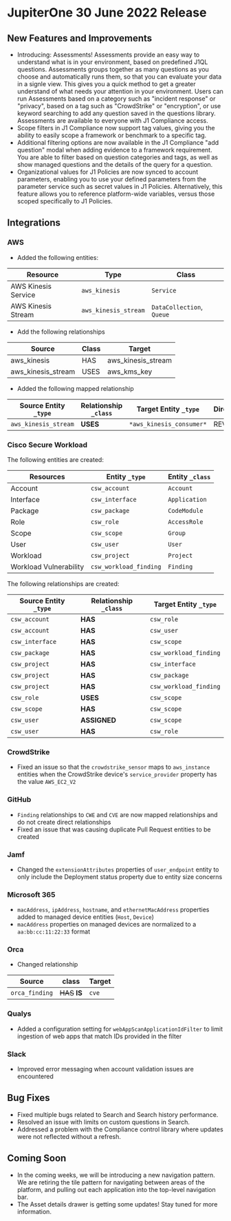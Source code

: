 # JupiterOne 30 June 2022 Release

## New Features and Improvements
-  Introducing: Assessments! Assessments provide an easy way to understand what is in your environment, based on predefined J1QL questions. Assessments groups together as many questions as you choose and automatically runs them, so that you can evaluate your data in a signle view. This gives you a quick method to get a greater understand of what needs your attention in your environment. Users can run Assessments based on a category such as "incident response" or "privacy", based on a tag such as "CrowdStrike" or "encryption", or use keyword searching to add any question saved in the questions library. Assessments are available to everyone with J1 Compliance access.
-  Scope filters in J1 Compliance now support tag values, giving you the ability to easily scope a framework or benchmark to a specific tag. 
-  Additional filtering options are now available in the J1 Compliance "add question" modal when adding evidence to a framework requirement. You are able to filter based on question categories and tags, as well as show managed questions and the details of the query for a question. 
-  Organizational values for J1 Policies are now synced to account parameters, enabling you to use your defined parameters from the parameter service such as secret values in J1 Policies. Alternatively, this feature allows you to reference platform-wide variables, versus those scoped specifically to J1 Policies. 

## Integrations

### AWS
- Added the following entities:

| Resource            | Type                 | Class                     |
| ------------------- | -------------------- | ------------------------- |
| AWS Kinesis Service | `aws_kinesis`        | `Service`                 |
| AWS Kinesis Stream  | `aws_kinesis_stream` | `DataCollection`, `Queue` |

- Add the following relationships

| Source             | Class | Target             |
| ------------------ | ----- | ------------------ |
| aws_kinesis        | HAS   | aws_kinesis_stream |
| aws_kinesis_stream | USES  | aws_kms_key        |

- Added the following mapped relationship

| Source Entity `_type` | Relationship `_class` | Target Entity `_type`        | Direction |
| --------------------- | --------------------- | ---------------------------- | --------- |
| `aws_kinesis_stream`  | **USES**              | `*aws_kinesis_consumer*`     | REVERSE   |

### Cisco Secure Workload
The following entities are created:

| Resources              | Entity `_type`         | Entity `_class` |
| ---------------------- | ---------------------- | --------------- |
| Account                | `csw_account`          | `Account`       |
| Interface              | `csw_interface`        | `Application`   |
| Package                | `csw_package`          | `CodeModule`    |
| Role                   | `csw_role`             | `AccessRole`    |
| Scope                  | `csw_scope`            | `Group`         |
| User                   | `csw_user`             | `User`          |
| Workload               | `csw_project`          | `Project`       |
| Workload Vulnerability | `csw_workload_finding` | `Finding`       |

The following relationships are created:

| Source Entity `_type` | Relationship `_class` | Target Entity `_type`  |
| --------------------- | --------------------- | ---------------------- |
| `csw_account`         | **HAS**               | `csw_role`             |
| `csw_account`         | **HAS**               | `csw_user`             |
| `csw_interface`       | **HAS**               | `csw_scope`            |
| `csw_package`         | **HAS**               | `csw_workload_finding` |
| `csw_project`         | **HAS**               | `csw_interface`        |
| `csw_project`         | **HAS**               | `csw_package`          |
| `csw_project`         | **HAS**               | `csw_workload_finding` |
| `csw_role`            | **USES**              | `csw_scope`            |
| `csw_scope`           | **HAS**               | `csw_scope`            |
| `csw_user`            | **ASSIGNED**          | `csw_scope`            |
| `csw_user`            | **HAS**               | `csw_role`             |

### CrowdStrike
- Fixed an issue so that the `crowdstrike_sensor` maps to `aws_instance` entities when the CrowdStrike device's `service_provider` property has the value `AWS_EC2_V2`

### GitHub
- `Finding` relationships to `CWE` and `CVE` are now mapped relationships and do not create direct relationships
- Fixed an issue that was causing duplicate Pull Request entities to be created

### Jamf
- Changed the `extensionAttributes` properties of `user_endpoint` entity to only include the Deployment status property due to entity size concerns

### Microsoft 365
- `macAddress`, `ipAddress`, `hostname`, and `ethernetMacAddress` properties added to managed device entities (`Host`, `Device`)
- `macAddress` properties on managed devices are normalized to a `aa:bb:cc:11:22:33` format

### Orca
- Changed relationship

| Source         | class          | Target |
| -------------- | -------------- | ------ |
| `orca_finding` | ~~HAS~~ **IS** | `cve`  |

### Qualys
- Added a configuration setting for `webAppScanApplicationIdFilter` to limit ingestion of web apps that match IDs provided in the filter

### Slack
- Improved error messaging when account validation issues are encountered

## Bug Fixes
- Fixed multiple bugs related to Search and Search history performance. 
- Resolved an issue with limits on custom questions in Search.
- Addressed a problem with the Compliance control library where updates were not reflected without a refresh.

## Coming Soon
- In the coming weeks, we will be introducing a new navigation pattern. We are retiring the tile pattern for navigating between areas of the platform, and pulling out each application into the top-level navigation bar. 
- The Asset details drawer is getting some updates! Stay tuned for more information. 

